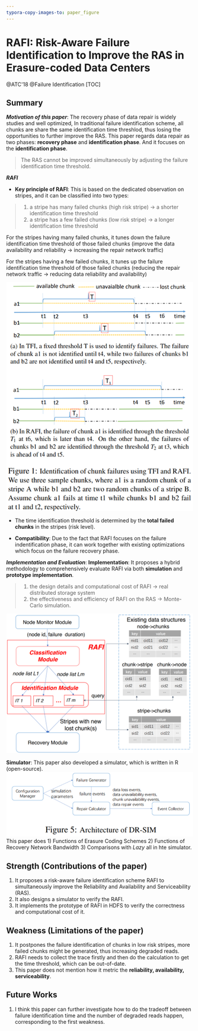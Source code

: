 ```yaml
---
typora-copy-images-to: paper_figure
---
```

# RAFI: Risk-Aware Failure Identification to Improve the RAS in Erasure-coded Data Centers

@ATC'18 @Failure Identification
[TOC]

## Summary
***Motivation of this paper***: The recovery phase of data repair is widely studies and well optimized, In traditional failure identification scheme, all chunks are share the same identification time threshlod, thus losing the opportunities to further improve the RAS. This paper regards data repair as two phases: **recovery phase** and **identification phase**. And it focuses on the **identification phase**.
> The RAS cannot be improved simultaneously by adjusting the failure identification time threshold.

***RAFI***

- **Key principle of RAFI**: This is based on the dedicated observation on stripes, and it can be classified into two types:
> 1. a stripe has many failed chunks (high risk stripe) $\rightarrow$ a shorter identification time threshold 
> 2. a stripe has a few failed chunks (low risk stripe) $\rightarrow$ a longer identification time threshold

For the stripes having many failed chunks, it tunes down the failure identification time threshold of those failed chunks (improve the data availability and reliability $\rightarrow$ increasing the repair network traffic)

For the stripes having a few failed chunks, it tunes up the failure identification time threshold of those failed chunks (reducing the repair network traffic $\rightarrow$ reducing data reliability and availability)

![1536304821166](paper_figure/1536304821166.png)

- The time identification threshold is determined by the **total failed chunks** in the stripes (risk level). 

- **Compatibility**: Due to the fact that RAFI focuses on the failure indentification phase, it can work together with existing optimizations which focus on the failure recovery phase.

***Implementation and Evaluation***:
**Implementation**:
It proposes a hybrid methodology to comprehensively evaluate RAFI via both **simulation** and **prototype implementation**.
>1. the design details and computational cost of RAFI $\rightarrow$ real distributed storage system
>2. the effectiveness and efficiency of RAFI on the RAS $\rightarrow$ Monte-Carlo simulation.

![1536311837927](paper_figure/1536311837927.png)

**Simulator**:
This paper also developed a simulator, which is written in R (open-source).
![1536314355540](paper_figure/1536314355540.png)
This paper does 1) Functions of Erasure Coding Schemes 2) Functions of Recovery Network Bandwidth 3) Comparisons with *Lazy* all in hte simulator.
## Strength (Contributions of the paper)
1. It proposes a risk-aware failure identification scheme RAFI to simultaneously improve the Reliability and Availability and Serviceability (RAS).
2. It also designs a simulator to verify the RAFI.
3. It implements the prototype of RAFI in HDFS to verify the correctness and computational cost of it.
## Weakness (Limitations of the paper)
1. It postpones the failure identification of chunks in low risk stripes, more failed chunks might be generated, thus increasing degraded reads.
2. RAFI needs to collect the trace firstly and then do the calculation to get the time threshold, which can be out-of-date.
3. This paper does not mention how it metric the **reliability, availability, serviceability**.

## Future Works
1. I think this paper can further investigate how to do the tradeoff between failure identification time and the number of degraded reads happen, corresponding to the first weakness.